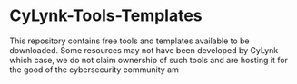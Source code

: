# CyLynk-Tools-Templates
This repository contains free tools and templates available to be downloaded. Some resources may not have been developed by CyLynk which case, we do not claim ownership of such tools and are hosting it for the good of the cybersecurity community am
